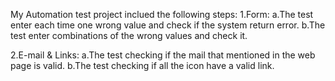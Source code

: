 My Automation test project inclued the following steps:
  1.Form:
    a.The test enter each time one wrong value and check if the system return error. 
    b.The test enter combinations of the wrong values and check it.
    
  2.E-mail & Links:
    a.The test checking if the mail that mentioned in the web page is valid.
    b.The test checking if all the icon have a valid link.
